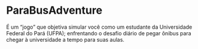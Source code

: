 # ParaBusAdventure
 É um “jogo” que objetiva simular você como um estudante da Universidade Federal do Pará (UFPA); enfrentando o desafio diário de pegar ônibus para chegar à universidade a tempo para suas aulas.
